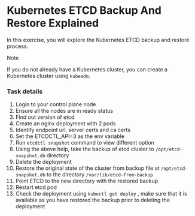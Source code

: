 # Kubernetes ETCD Backup And Restore Explained

In this exercise, you will explore the Kubernetes ETCD backup and restore process.

> [!NOTE]
> If you do not already have a Kubernetes cluster, you can create a Kubernetes cluster using `kubeadm`.

### Task details
1. Login to your control plane node
2. Ensure all the nodes are in ready status
3. Find out version of etcd
4. Create an nginx deployment with 2 pods
5. Identify endpoint url, server certs and ca certs
6. Set the ETCDCTL_API=3 as the env variable
7. Run `etcdctl snapshot` command to view different option
8. Using the above help, take the backup of etcd cluster to `/opt/etcd-snapshot.db` directory
9. Delete the deployment
10. Restore the original state of the cluster from backup file at `/opt/etcd-snapshot.db` to the directory `/var/lib/etcd-from-backup`
11. Point ETCD to the new directory with the restored backup
12. Restart etcd pod
13. Check the deployment using `kubectl get deploy` , make sure that it is available as you have restored the backup prior to deleting the deployment

